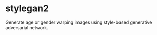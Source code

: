 # stylegan2
Generate age or gender warping images using style-based generative adversarial network.
